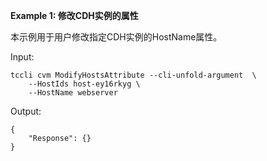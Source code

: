 **Example 1: 修改CDH实例的属性**

本示例用于用户修改指定CDH实例的HostName属性。

Input: 

```
tccli cvm ModifyHostsAttribute --cli-unfold-argument  \
    --HostIds host-ey16rkyg \
    --HostName webserver
```

Output: 
```
{
    "Response": {}
}
```

